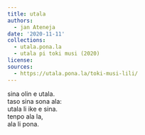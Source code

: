 ```yaml
---
title: utala
authors:
  - jan Ateneja
date: '2020-11-11'
collections:
  - utala.pona.la
  - utala pi toki musi (2020)
license:
sources:
  - https://utala.pona.la/toki-musi-lili/
---
```


sina olin e utala.  
taso sina sona ala:  
utala li ike e sina.  
tenpo ala la,  
ala li pona.
